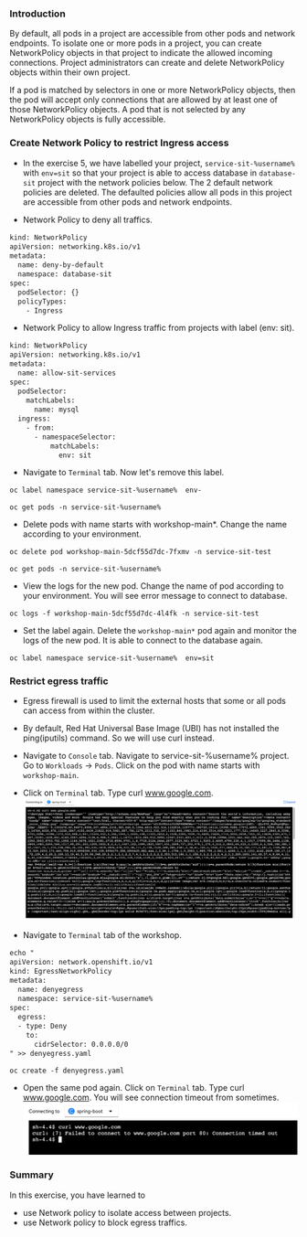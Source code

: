 ### Introduction

By default, all pods in a project are accessible from other pods and network endpoints. To isolate one or more pods in a project, you can create NetworkPolicy objects in that project to indicate the allowed incoming connections. Project administrators can create and delete NetworkPolicy objects within their own project.

If a pod is matched by selectors in one or more NetworkPolicy objects, then the pod will accept only connections that are allowed by at least one of those NetworkPolicy objects. A pod that is not selected by any NetworkPolicy objects is fully accessible.

### Create Network Policy to restrict Ingress access

* In the exercise 5,  we have labelled your project, `service-sit-%username%` with `env=sit` so that your project is able to access database in `database-sit` project with the network policies below.  The 2 default network policies are deleted.  The defaulted policies allow all pods in this project are accessible from other pods and network endpoints.  

* Network Policy to deny all traffics. 
```
kind: NetworkPolicy
apiVersion: networking.k8s.io/v1
metadata:
  name: deny-by-default
  namespace: database-sit
spec:
  podSelector: {}
  policyTypes:
    - Ingress

```

* Network Policy to allow Ingress traffic from projects with label (env: sit). 
```
kind: NetworkPolicy
apiVersion: networking.k8s.io/v1
metadata:
  name: allow-sit-services
spec:
  podSelector:
    matchLabels:
      name: mysql
  ingress:
    - from:
      - namespaceSelector:
          matchLabels:
            env: sit
```

* Navigate to `Terminal` tab.  Now let's remove this label. 

```execute
oc label namespace service-sit-%username%  env-
```  
```execute
oc get pods -n service-sit-%username% 
```

* Delete pods with name starts with workshop-main*. Change the name according to your environment. 
```execute
oc delete pod workshop-main-5dcf55d7dc-7fxmv -n service-sit-test 
```
```execute
oc get pods -n service-sit-%username%
```

* View the logs for the new pod.  Change the name of pod according to your environment.   You will see error message to connect to database. 
```execute
oc logs -f workshop-main-5dcf55d7dc-4l4fk -n service-sit-test
```

* Set the label again.  Delete the `workshop-main*` pod again and monitor the logs of the new pod.  It is able to connect to the database again. 
```execute
oc label namespace service-sit-%username%  env=sit
```

### Restrict egress traffic

* Egress firewall is used to limit the external hosts that some or all pods can access from within the cluster.

* By default, Red Hat Universal Base Image (UBI) has not installed the ping(iputils) command. So we will use curl instead.  

* Navigate to `Console` tab.  Navigate to service-sit-%username% project.  Go to `Workloads` -> `Pods`.  Click on the pod with name starts with `workshop-main`.  

* Click on `Terminal` tab.  Type curl www.google.com. 
![network 1](./images/10/network-1.png)

* Navigate to `Terminal` tab of the workshop.  
```execute
echo "
apiVersion: network.openshift.io/v1
kind: EgressNetworkPolicy
metadata:
  name: denyegress
  namespace: service-sit-%username%
spec:
  egress: 
  - type: Deny
    to:
      cidrSelector: 0.0.0.0/0
" >> denyegress.yaml
```
```execute
oc create -f denyegress.yaml
```

* Open the same pod again.  Click on `Terminal` tab.  Type curl www.google.com. You will see connection timeout from sometimes. 
![network 2](./images/10/network-2.png)

### Summary

In this exercise, you have learned to

* use Network policy to isolate access between projects. 
* use Network policy to block egress traffics. 



